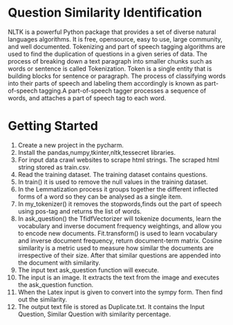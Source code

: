 # Question Similarity Identification
  NLTK is a powerful Python package that provides a set of diverse natural languages algorithms. It is free, opensource, easy to use, large community, and well documented. Tokenizing and part of speech tagging algorithms are used to find the duplication of questions in a given series of data. The process of breaking down a text paragraph into smaller chunks such as words or sentence is called Tokenization. Token is a single entity that is building blocks for sentence or paragraph. The process of classifying words into their parts of speech and labeling them accordingly is known as part-of-speech tagging.A part-of-speech tagger processes a sequence of words, and attaches a part of speech tag to each word.
# Getting Started
   1. Create a new project in the pycharm. 
   2. Install the pandas,numpy,tkinter,nltk,tessecret libraries. 
   3. For input data crawl websites to scrape html strings. The scraped html string stored as train.csv.
   4. Read the training dataset. The training dataset contains questions.
   5. In train() it is used to remove the null values in the training dataset. 
   6. In the Lemmatization process it groups together the different inflected forms of a word so they can be analysed as a single item. 
   7. In my_tokenizer() it removes the stopwords,finds out the part of speech using pos-tag and returns the list of words. 
   8. In ask_question() the TfidfVectorizer will tokenize documents, learn the vocabulary and inverse document frequency weightings, and allow you to encode new documents. Fit.transform() is used to learn vocabulary and inverse document frequency, return document-term matrix. Cosine similarity is a metric used to measure how similar the documents are irrespective of their size. After that similar questions are appended into the document with similarity.
   9. The input text ask_question function will execute.
  10. The input is an image. It extracts the text from the image and executes the ask_question function.
  11. When the Latex input is given to convert into the sympy form. Then find out the similarity.
  12. The output text file is stored as Duplicate.txt. It contains the Input Question, Similar Question with similarity percentage.

  
